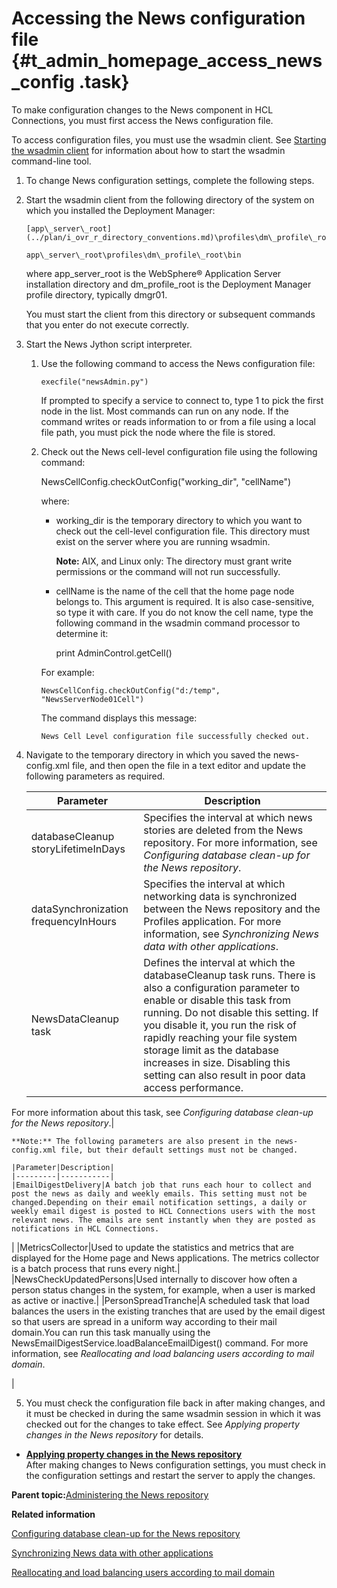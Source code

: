 # Accessing the News configuration file {#t_admin_homepage_access_news_config .task}

To make configuration changes to the News component in HCL Connections, you must first access the News configuration file.

To access configuration files, you must use the wsadmin client. See [Starting the wsadmin client](t_admin_wsadmin_starting.md) for information about how to start the wsadmin command-line tool.

1.  To change News configuration settings, complete the following steps.
2.  Start the wsadmin client from the following directory of the system on which you installed the Deployment Manager:

    ```
    [app\_server\_root](../plan/i_ovr_r_directory_conventions.md)\profiles\dm\_profile\_root\bin
    ```

    ```
    app\_server\_root\profiles\dm\_profile\_root\bin
    ```

    where app\_server\_root is the WebSphere® Application Server installation directory and dm\_profile\_root is the Deployment Manager profile directory, typically dmgr01.

    You must start the client from this directory or subsequent commands that you enter do not execute correctly.

3.  Start the News Jython script interpreter.

    1.  Use the following command to access the News configuration file:

        ```
        execfile("newsAdmin.py")
        ```

        If prompted to specify a service to connect to, type 1 to pick the first node in the list. Most commands can run on any node. If the command writes or reads information to or from a file using a local file path, you must pick the node where the file is stored.

    2.  Check out the News cell-level configuration file using the following command:

        NewsCellConfig.checkOutConfig\("working\_dir", "cellName"\)

        where:

        -   working\_dir is the temporary directory to which you want to check out the cell-level configuration file. This directory must exist on the server where you are running wsadmin.

            **Note:** AIX, and Linux only: The directory must grant write permissions or the command will not run successfully.

        -   cellName is the name of the cell that the home page node belongs to. This argument is required. It is also case-sensitive, so type it with care. If you do not know the cell name, type the following command in the wsadmin command processor to determine it:

            print AdminControl.getCell\(\)

        For example:

        ```
        NewsCellConfig.checkOutConfig("d:/temp", "NewsServerNode01Cell")
        
        ```

        The command displays this message:

        ```
        News Cell Level configuration file successfully checked out.
        ```

4.  Navigate to the temporary directory in which you saved the news-config.xml file, and then open the file in a text editor and update the following parameters as required.

    |Parameter|Description|
    |---------|-----------|
    |databaseCleanup storyLifetimeInDays|Specifies the interval at which news stories are deleted from the News repository. For more information, see *Configuring database clean-up for the News repository*.|
    |dataSynchronization frequencyInHours|Specifies the interval at which networking data is synchronized between the News repository and the Profiles application. For more information, see *Synchronizing News data with other applications*.|
    |NewsDataCleanup task|Defines the interval at which the databaseCleanup task runs. There is also a configuration parameter to enable or disable this task from running. Do not disable this setting. If you disable it, you run the risk of rapidly reaching your file system storage limit as the database increases in size. Disabling this setting can also result in poor data access performance.

For more information about this task, see *Configuring database clean-up for the News repository*.|

    **Note:** The following parameters are also present in the news-config.xml file, but their default settings must not be changed.

    |Parameter|Description|
    |---------|-----------|
    |EmailDigestDelivery|A batch job that runs each hour to collect and post the news as daily and weekly emails. This setting must not be changed.Depending on their email notification settings, a daily or weekly email digest is posted to HCL Connections users with the most relevant news. The emails are sent instantly when they are posted as notifications in HCL Connections.

|
    |MetricsCollector|Used to update the statistics and metrics that are displayed for the Home page and News applications. The metrics collector is a batch process that runs every night.|
    |NewsCheckUpdatedPersons|Used internally to discover how often a person status changes in the system, for example, when a user is marked as active or inactive.|
    |PersonSpreadTranche|A scheduled task that load balances the users in the existing tranches that are used by the email digest so that users are spread in a uniform way according to their mail domain.You can run this task manually using the NewsEmailDigestService.loadBalanceEmailDigest\(\) command. For more information, see *Reallocating and load balancing users according to mail domain*.

|

5.  You must check the configuration file back in after making changes, and it must be checked in during the same wsadmin session in which it was checked out for the changes to take effect. See *Applying property changes in the News repository* for details.


-   **[Applying property changes in the News repository](../admin/t_admin_news_apply_property_changes.md)**  
After making changes to News configuration settings, you must check in the configuration settings and restart the server to apply the changes.

**Parent topic:**[Administering the News repository](../admin/c_admin_news.md)

**Related information**  


[Configuring database clean-up for the News repository](../admin/t_admin_homepage_config_news_data_cleanup.md)

[Synchronizing News data with other applications](../admin/t_admin_homepage_sync_news_data.md)

[Reallocating and load balancing users according to mail domain](../admin/t_admin_news_load_balance_users.md)

